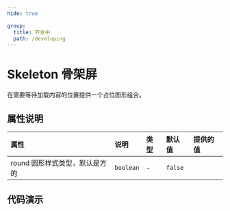 ```yaml
---
hide: true

group:
  title: 开发中
  path: /developing
---
```


# Skeleton 骨架屏 <ImportCost name="Skeleton" />

在需要等待加载内容的位置提供一个占位图形组合。

## 属性说明

| 属性                           | 说明      | 类型 | 默认值  | 提供的值 |
| :----------------------------- | :-------- | :--- | :------ | :------- |
| round 圆形样式类型，默认是方的 | `boolean` | -    | `false` |

## 代码演示

<code src="./demos/demo1/index.tsx" />
